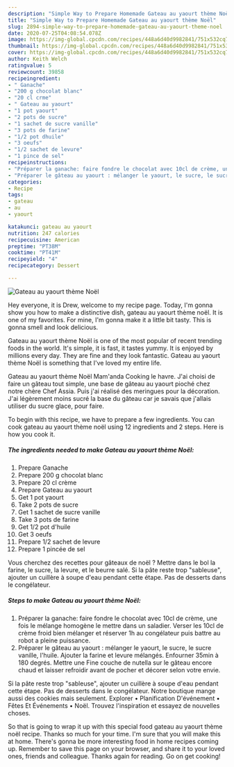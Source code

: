 ```yaml
---
description: "Simple Way to Prepare Homemade Gateau au yaourt thème Noël"
title: "Simple Way to Prepare Homemade Gateau au yaourt thème Noël"
slug: 2894-simple-way-to-prepare-homemade-gateau-au-yaourt-theme-noel
date: 2020-07-25T04:08:54.078Z
image: https://img-global.cpcdn.com/recipes/448a6d40d9982841/751x532cq70/gateau-au-yaourt-theme-noel-photo-principale-de-la-recette.jpg
thumbnail: https://img-global.cpcdn.com/recipes/448a6d40d9982841/751x532cq70/gateau-au-yaourt-theme-noel-photo-principale-de-la-recette.jpg
cover: https://img-global.cpcdn.com/recipes/448a6d40d9982841/751x532cq70/gateau-au-yaourt-theme-noel-photo-principale-de-la-recette.jpg
author: Keith Welch
ratingvalue: 5
reviewcount: 39858
recipeingredient:
- " Ganache"
- "200 g chocolat blanc"
- "20 cl crme"
- " Gateau au yaourt"
- "1 pot yaourt"
- "2 pots de sucre"
- "1 sachet de sucre vanille"
- "3 pots de farine"
- "1/2 pot dhuile"
- "3 oeufs"
- "1/2 sachet de levure"
- "1 pince de sel"
recipeinstructions:
- "Préparer la ganache: faire fondre le chocolat avec 10cl de crème, une fois le mélange homogène le mettre dans un saladier. Verser les 10cl de crème froid bien mélanger et réserver 1h au congélateur puis battre au robot a pleine puissance."
- "Préparer le gâteau au yaourt : mélanger le yaourt, le sucre, le sucre vanille, l&#39;huile. Ajouter la farine et levure mélangés. Enfourner 35min à 180 degrés. Mettre une Fine couche de nutella sur le gâteau encore chaud et laisser refroidir avant de pocher et décorer selon votre envie."
categories:
- Recipe
tags:
- gateau
- au
- yaourt

katakunci: gateau au yaourt 
nutrition: 247 calories
recipecuisine: American
preptime: "PT38M"
cooktime: "PT41M"
recipeyield: "4"
recipecategory: Dessert

---
```



![Gateau au yaourt thème Noël](https://img-global.cpcdn.com/recipes/448a6d40d9982841/751x532cq70/gateau-au-yaourt-theme-noel-photo-principale-de-la-recette.jpg)

Hey everyone, it is Drew, welcome to my recipe page. Today, I'm gonna show you how to make a distinctive dish, gateau au yaourt thème noël. It is one of my favorites. For mine, I'm gonna make it a little bit tasty. This is gonna smell and look delicious.

Gateau au yaourt thème Noël is one of the most popular of recent trending foods in the world. It's simple, it is fast, it tastes yummy. It is enjoyed by millions every day. They are fine and they look fantastic. Gateau au yaourt thème Noël is something that I've loved my entire life.

Gateau au yaourt thème Noël Mam&#39;anda Cooking le havre. J&#39;ai choisi de faire un gâteau tout simple, une base de gâteau au yaourt pioché chez notre chère Chef Assia. Puis j&#39;ai réalisé des meringues pour la décoration. J&#39;ai légèrement moins sucré la base du gâteau car je savais que j&#39;allais utiliser du sucre glace, pour faire.


To begin with this recipe, we have to prepare a few ingredients. You can cook gateau au yaourt thème noël using 12 ingredients and 2 steps. Here is how you cook it.

<!--inarticleads1-->

##### The ingredients needed to make Gateau au yaourt thème Noël:

1. Prepare  Ganache
1. Prepare 200 g chocolat blanc
1. Prepare 20 cl crème
1. Prepare  Gateau au yaourt
1. Get 1 pot yaourt
1. Take 2 pots de sucre
1. Get 1 sachet de sucre vanille
1. Take 3 pots de farine
1. Get 1/2 pot d&#39;huile
1. Get 3 oeufs
1. Prepare 1/2 sachet de levure
1. Prepare 1 pincée de sel


Vous cherchez des recettes pour gâteaux de noël ? Mettre dans le bol la farine, le sucre, la levure, et le beurre salé. Si la pâte reste trop &#34;sableuse&#34;, ajouter un cuillère à soupe d&#39;eau pendant cette étape. Pas de desserts dans le congélateur. 

<!--inarticleads2-->

##### Steps to make Gateau au yaourt thème Noël:

1. Préparer la ganache: faire fondre le chocolat avec 10cl de crème, une fois le mélange homogène le mettre dans un saladier. Verser les 10cl de crème froid bien mélanger et réserver 1h au congélateur puis battre au robot a pleine puissance.
1. Préparer le gâteau au yaourt : mélanger le yaourt, le sucre, le sucre vanille, l&#39;huile. Ajouter la farine et levure mélangés. Enfourner 35min à 180 degrés. Mettre une Fine couche de nutella sur le gâteau encore chaud et laisser refroidir avant de pocher et décorer selon votre envie.


Si la pâte reste trop &#34;sableuse&#34;, ajouter un cuillère à soupe d&#39;eau pendant cette étape. Pas de desserts dans le congélateur. Notre boutique mange aussi des cookies mais seulement. Explorer • Planification D&#39;événement • Fêtes Et Événements • Noël. Trouvez l&#39;inspiration et essayez de nouvelles choses. 

So that is going to wrap it up with this special food gateau au yaourt thème noël recipe. Thanks so much for your time. I'm sure that you will make this at home. There's gonna be more interesting food in home recipes coming up. Remember to save this page on your browser, and share it to your loved ones, friends and colleague. Thanks again for reading. Go on get cooking!
